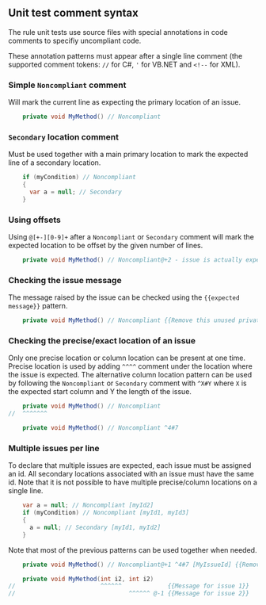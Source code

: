 ## Unit test comment syntax

The rule unit tests use source files with special annotations in code comments to specifiy uncompliant code.

These annotation patterns must appear after a single line comment (the supported comment tokens: `//` for C#, `'` for VB.NET and `<!--` for XML).

### Simple `Noncompliant` comment

Will mark the current line as expecting the primary location of an issue.

```cs
    private void MyMethod() // Noncompliant
```

### `Secondary` location comment

Must be used together with a main primary location to mark the expected line of a secondary location.

```cs
    if (myCondition) // Noncompliant
    {
      var a = null; // Secondary
    }
```

### Using offsets

Using `@[+-][0-9]+` after a `Noncompliant` or `Secondary` comment will mark the expected location to be offset by the given number of lines.

```cs
    private void MyMethod() // Noncompliant@+2 - issue is actually expected 2 lines after this comment
```

### Checking the issue message

The message raised by the issue can be checked using the `{{expected message}}` pattern.

```cs
    private void MyMethod() // Noncompliant {{Remove this unused private method}}
```

### Checking the precise/exact location of an issue

Only one precise location or column location can be present at one time. Precise location is used by adding `^^^^` comment under the location where the issue is expected. The alternative column location pattern can be used by following the `Noncompliant` or `Secondary` comment with `^X#Y` where `X` is the expected start column and Y the length of the issue.

```cs
    private void MyMethod() // Noncompliant
//  ^^^^^^^

    private void MyMethod() // Noncompliant ^4#7
```

### Multiple issues per line

To declare that multiple issues are expected, each issue must be assigned an id. All secondary locations associated with an issue must have the same id. Note that it is not possible to have multiple precise/column locations on a single line.

```cs
    var a = null; // Noncompliant [myId2]
    if (myCondition) // Noncompliant [myId1, myId3]
    {
      a = null; // Secondary [myId1, myId2]
    }
```

Note that most of the previous patterns can be used together when needed.

```cs
    private void MyMethod() // Noncompliant@+1 ^4#7 [MyIssueId] {{Remove this unused private method}}

    private void MyMethod(int i2, int i2)
//                        ^^^^^^             {{Message for issue 1}}
//                                ^^^^^^ @-1 {{Message for issue 2}}
```